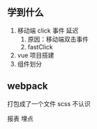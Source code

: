 ## 学到什么
1. 移动端 click 事件 延迟
   1. 原因：移动端双击事件
   2. fastClick
2. vue 项目搭建
3. 组件划分

## webpack
打包成了一个文件
scss 不认识

报表
埋点